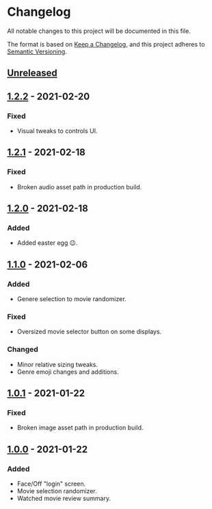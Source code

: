 # Changelog
All notable changes to this project will be documented in this file.

The format is based on [Keep a Changelog](https://keepachangelog.com/en/1.0.0/),
and this project adheres to [Semantic Versioning](https://semver.org/spec/v2.0.0.html).

## [Unreleased]

## [1.2.2] - 2021-02-20
### Fixed
- Visual tweaks to controls UI.

## [1.2.1] - 2021-02-18
### Fixed
- Broken audio asset path in production build.

## [1.2.0] - 2021-02-18
### Added
- Added easter egg 😉.

## [1.1.0] - 2021-02-06
### Added
- Genere selection to movie randomizer.

### Fixed
- Oversized movie selector button on some displays.

### Changed
- Minor relative sizing tweaks.
- Genre emoji changes and additions.

## [1.0.1] - 2021-01-22
### Fixed
- Broken image asset path in production build.

## [1.0.0] - 2021-01-22
### Added
- Face/Off "login" screen.
- Movie selection randomizer.
- Watched movie review summary.

[Unreleased]: https://github.com/ainterr/movies/compare/v1.2.2...HEAD
[1.2.2]: https://github.com/ainterr/movies/compare/v1.2.1...v1.2.2
[1.2.1]: https://github.com/ainterr/movies/compare/v1.2.0...v1.2.1
[1.2.0]: https://github.com/ainterr/movies/compare/v1.1.0...v1.2.0
[1.1.0]: https://github.com/ainterr/movies/compare/v1.0.1...v1.1.0
[1.0.1]: https://github.com/ainterr/movies/compare/v1.0.0...v1.0.1
[1.0.0]: https://github.com/ainterr/movies/releases/tag/v1.0.0
